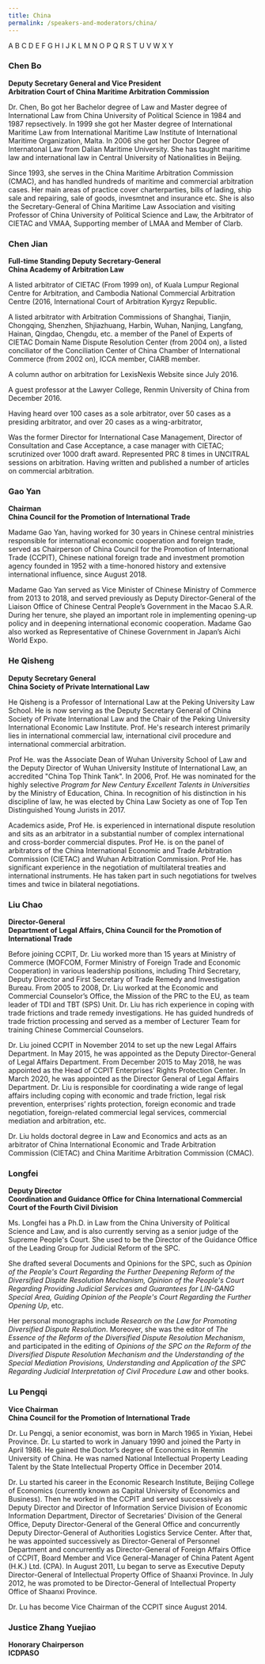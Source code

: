 ```yaml
---
title: China
permalink: /speakers-and-moderators/china/
---
```


A B C D E F G H I J K L M N O P Q R S T U V W X Y  

### Chen Bo 
**Deputy Secretary General and Vice President<br>
Arbitration Court of China Maritime Arbitration Commission**<br>

Dr. Chen, Bo got her Bachelor degree of Law and Master degree of International Law from China University of Political Science in 1984 and 1987 repsectively. In 1999 she got her Master degree of International Maritime Law from International Maritime Law Institute of International Maritime Organization, Malta. In 2006 she got her Doctor Degree of Internatonal Law from Dalian Maritime University. She has taught maritime law and international law in Central University of Nationalities in Beijing. 

Since 1993, she serves in the China Maritime Arbitration Commission (CMAC), and has handled hundreds of maritime and commercial arbitration cases. Her main areas of practice cover charterparties, bills of lading, ship sale and repairing, sale of goods, invesmtnet and insurance etc. She is also the Secretary-General of China Maritime Law Association and visiting Professor of China University of Political Science and Law, the Arbitrator of CIETAC and VMAA, Supporting member of LMAA and Member of Clarb.


### Chen Jian<br>
**Full-time Standing Deputy Secretary-General<br>
China Academy of Arbitration Law**

A listed arbitrator of CIETAC (From 1999 on), of Kuala Lumpur Regional Centre for Arbitration, and Cambodia National Commercial Arbitration Centre (2016, International Court of Arbitration Kyrgyz Republic. 

A listed arbitrator with Arbitration Commissions of Shanghai, Tianjin, Chongqing, Shenzhen, Shjiazhuang, Harbin, Wuhan, Nanjing, Langfang, Hainan, Qingdao, Chengdu, etc. a member of the Panel of Experts of CIETAC Domain Name Dispute Resolution Center (from 2004 on), a listed conciliator of the Conciliation Center of China Chamber of International Commerce (from 2002 on), ICCA member, CIARB member.

A column author on arbitration for LexisNexis Website since July 2016.

A guest professor at the Lawyer College, Renmin University of China from December 2016.

Having heard over 100 cases as a sole arbitrator, over 50 cases as a presiding arbitrator, and over 20 cases as a wing-arbitrator,

Was the former Director for International Case Management, Director of Consultation and Case Acceptance, a case manager with CIETAC; scrutinized over 1000 draft award. Represented PRC 8 times in UNCITRAL sessions on arbitration. Having written and published a number of articles on commercial arbitration.


### Gao Yan
**Chairman<br>
China Council for the Promotion of International Trade**<br>

Madame Gao Yan, having worked for 30 years in Chinese central ministries responsible for international economic cooperation and foreign trade, served as Chairperson of China Council for the Promotion of International Trade (CCPIT), Chinese national foreign trade and investment promotion agency founded in 1952 with a time-honored history and extensive international influence, since August 2018.

Madame Gao Yan served as Vice Minister of Chinese Ministry of Commerce from 2013 to 2018, and served previously as Deputy Director-General of the Liaison Office of Chinese Central People’s Government in the Macao S.A.R. During her tenure, she played an important role in implementing opening-up policy and in deepening international economic cooperation. Madame Gao also worked as Representative of Chinese Government in Japan’s Aichi World Expo.


### He Qisheng
**Deputy Secretary General<br>
China Society of Private International Law**<br>

He Qisheng is a Professor of International Law at the Peking University Law School. He is now serving as the Deputy Secretary General of China Society of Private International Law and the Chair of the Peking University International Economic Law Institute. Prof. He's research interest primarily lies in international commercial law, international civil procedure and international commercial arbitration. 

Prof He. was the Associate Dean of Wuhan University School of Law and the Deputy Director of Wuhan University Institute of International Law, an accredited "China Top Think Tank". In 2006, Prof. He was nominated for the highly selective *Program for New Century Excellent Talents in Universities* by the Ministry of Education, China. In recognition of his distinction in his discipline of law, he was elected by China Law Society as one of Top Ten Distinguished Young Jurists in 2017. 

Academics aside, Prof He. is experienced in international dispute resolution and sits as an arbitrator in a substantial number of complex international and cross-border commercial disputes. Prof He. is on the panel of arbitrators of the China International Economic and Trade Arbitration Commission (CIETAC) and Wuhan Arbitration Commission. Prof He. has significant experience in the negotiation of multilateral treaties and international instruments. He has taken part in such negotiations for twelves times and twice in bilateral negotiations. 


### Liu Chao
**Director-General<br>
Department of Legal Affairs, China Council for the Promotion of International Trade**

Before joining CCPIT, Dr. Liu worked more than 15 years at Ministry of Commerce (MOFCOM, Former Ministry of Foreign Trade and Economic Cooperation) in various leadership positions, including Third Secretary, Deputy Director and First Secretary of Trade Remedy and Investigation Bureau. From 2005 to 2008, Dr. Liu worked at the Economic and Commercial Counselor’s Office, the Mission of the PRC to the EU, as team leader of TDI and TBT (SPS) Unit. Dr. Liu has rich experience in coping with trade frictions and trade remedy investigations. He has guided hundreds of trade friction processing and served as a member of Lecturer Team for training Chinese Commercial Counselors.

Dr. Liu joined CCPIT in November 2014 to set up the new Legal Affairs Department. In May 2015, he was appointed as the Deputy Director-General of Legal Affairs Department. From December 2015 to May 2018, he was appointed as the Head of CCPIT Enterprises’ Rights Protection Center. In March 2020, he was appointed as the Director General of Legal Affairs Department. Dr. Liu is responsible for coordinating a wide range of legal affairs including coping with economic and trade friction, legal risk prevention, enterprises’ rights protection, foreign economic and trade negotiation, foreign-related commercial legal services, commercial mediation and arbitration, etc.

Dr. Liu holds doctoral degree in Law and Economics and acts as an arbitrator of China International Economic and Trade Arbitration Commission (CIETAC) and China Maritime Arbitration Commission (CMAC).


### Longfei 
**Deputy Director<br>
Coordination and Guidance Office for China International Commercial Court of the Fourth Civil Division**<br>

Ms. Longfei has a Ph.D. in Law from the China University of Political Science and Law, and is also currently serving as a senior judge of the Supreme People's Court. She used to be the Director of the Guidance Office of the Leading Group for Judicial Reform of the SPC. 

She drafted several Documents and Opinions for the SPC, such as *Opinion of the People's Court Regarding the Further Deepening Reform of the Diversified Dispite Resolution Mechanism, Opinion of the People's Court Regarding Providing Judicial Services and Guarantees for LIN-GANG Special Area, Guiding Opinion of the People's Court Regarding the Further Opening Up*, etc. 

Her personal monographs include *Research on the Law for Promoting Diversified Dispute Resolution*. Moreover, she was the editor of *The Essence of the Reform of the Diversified Dispute Resolution Mechanism*, and participated in the editing of *Opinions of the SPC on the Reform of the Diversified Dispute Resolution Mechanism and the Understanding of the Special Mediation Provisions, Understanding and Application of the SPC Regarding Judicial Interpretation of Civil Procedure Law* and other books. 


### Lu Pengqi
**Vice Chairman<br>
China Council for the Promotion of International Trade**<br>

Dr. Lu Pengqi, a senior economist, was born in March 1965 in Yixian, Hebei Province. Dr. Lu started to work in January 1990 and joined the Party in April 1986. He gained the Doctor’s degree of Economics in Renmin University of China. He was named National Intellectual Property Leading Talent by the State Intellectual Property Office in December 2014.

Dr. Lu started his career in the Economic Research Institute, Beijing College of Economics (currently known as Capital University of Economics and Business). Then he worked in the CCPIT and served successively as Deputy Director and Director of Information Service Division of Economic Information Department, Director of Secretaries’ Division of the General Office, Deputy Director-General of the General Office and concurrently Deputy Director-General of Authorities Logistics Service Center. After that, he was appointed successively as Director-General of Personnel Department and concurrently as Director-General of Foreign Affairs Office of CCPIT, Board Member and Vice General-Manager of China Patent Agent (H.K.) Ltd. (CPA). In August 2011, Lu began to serve as Executive Deputy Director-General of Intellectual Property Office of Shaanxi Province. In July 2012, he was promoted to be Director-General of Intellectual Property Office of Shaanxi Province.

Dr. Lu has become Vice Chairman of the CCPIT since August 2014.

### Justice Zhang Yuejiao
**Honorary Chairperson<br>
ICDPASO**<br>

